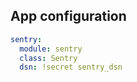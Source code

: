 ## App configuration

```yaml
sentry:
  module: sentry
  class: Sentry
  dsn: !secret sentry_dsn
```
